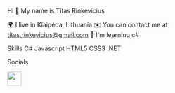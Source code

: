 Hi 👋 My name is Titas Rinkevicius


🌍  I live in Klaipėda, Lithuania
✉️  You can contact me at titas.rinkevicius@gmail.com
🧠  I'm learning c#


Skills
C# Javascript HTML5 CSS3 .NET

Socials

<a href="https://lt.linkedin.com/in/titasrink?trk=profile-badge" rel="nofollow"><img src="https://raw.githubusercontent.com/danielcranney/readme-generator/main/public/icons/socials/linkedin.svg" width="32" height="32" style="max-width: 100%;"></a>             
